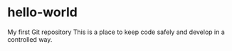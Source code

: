 # hello-world
My first Git repository
This is a place to keep code safely and develop in a controlled way.
